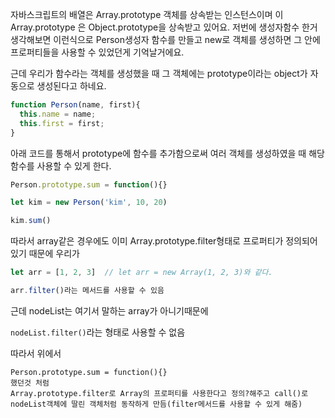자바스크립트의 배열은 Array.prototype 객체를 상속받는 인스턴스이며 
이 Array.prototype 은 Object.prototype을 상속받고 있어요.
저번에 생성자함수 한거 생각해보면 이런식으로 Person생성자 함수를 만들고 new로 객체를 생성하면 그 안에 프로퍼티들을 사용할 수 있었던게 기억날거에요.

근데 우리가 함수라는 객체를 생성했을 때 그 객체에는 prototype이라는 object가 자동으로 생성된다고 하네요.

```javascript
function Person(name, first){
  this.name = name;
  this.first = first;
}

```



아래 코드를 통해서 prototype에 함수를 추가함으로써 여러 객체를 생성하였을 때 해당함수를 사용할 수 있게 한다.

```javascript
Person.prototype.sum = function(){}

let kim = new Person('kim', 10, 20)

kim.sum()

```



따라서 array같은 경우에도 이미 Array.prototype.filter형태로 프로퍼티가 정의되어 있기 때문에 우리가 

```javascript
let arr = [1, 2, 3]  // let arr = new Array(1, 2, 3)와 같다.

arr.filter()라는 메서드를 사용할 수 있음
```

근데 nodeList는 여기서 말하는 array가 아니기때문에 

```nodeList.filter()```라는 형태로 사용할 수 없음

따라서 위에서 

```
Person.prototype.sum = function(){}
했던것 처럼
Array.prototype.filter로 Array의 프로퍼티를 사용한다고 정의?해주고 call()로 nodeList객체에 딸린 객체처럼 동작하게 만듬(filter메서드를 사용할 수 있게 해줌)
